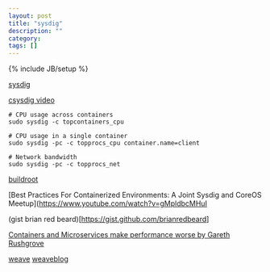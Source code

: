 ```yaml
---
layout: post
title: "sysdig"
description: ""
category: 
tags: []
---
```

{% include JB/setup %}



[sysdig](http://www.sysdig.org/)


[csysdig video](https://www.youtube.com/watch?v=UJ4wVrbP-Q8)



    # CPU usage across containers
    sudo sysdig -c topcontainers_cpu

    # CPU usage in a single container
    sudo sysdig -pc -c topprocs_cpu container.name=client

    # Network bandwidth
    sudo sysdig -pc -c topprocs_net



[buildroot](http://buildroot.uclibc.org/)


[Best Practices For Containerized Environments: A Joint Sysdig and CoreOS Meetup](https://www.youtube.com/watch?v=gMpldbcMHuI

(gist brian red beard)[https://gist.github.com/brianredbeard]


[Containers and Microservices make performance worse by Gareth Rushgrove](https://speakerdeck.com/garethr/containers-and-microservices-make-performance-worse)



[weave](http://weave.works/)
[weaveblog](http://blog.weave.works/)



